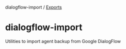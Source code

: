 dialogflow-import / [Exports](modules.md)

# dialogflow-import
Utilities to import agent backup from Google DialogFlow
